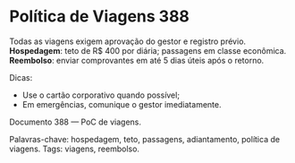 # Política de Viagens 388

Todas as viagens exigem aprovação do gestor e registro prévio. 
**Hospedagem**: teto de R$ 400 por diária; passagens em classe econômica.
**Reembolso**: enviar comprovantes em até 5 dias úteis após o retorno.

Dicas:
- Use o cartão corporativo quando possível;
- Em emergências, comunique o gestor imediatamente.

Documento 388 — PoC de viagens.

Palavras-chave: hospedagem, teto, passagens, adiantamento, política de viagens.
Tags: viagens, reembolso.
